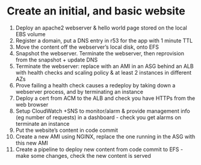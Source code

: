 # Create an initial, and basic website
1. Deploy an apache2 webserver & hello world page stored on the local EBS volume
2. Register a domain, put a DNS entry in r53 for the app with 1 minute TTL
3. Move the content off the webserver’s local disk, onto EFS
4. Snapshot the webserver. Terminate the webserver, then reprovision from the snapshot + update DNS
5. Terminate the webserver: replace with an AMI in an ASG behind an ALB with health checks and scaling policy & at least 2 instances in different AZs
6. Prove failing a health check causes a redeploy by taking down a webserver process, and by terminating an instance
7. Deploy a cert from ACM to the ALB and check you have HTTPs from the web browser
8. Setup CloudWatch +SNS to monitor/alarm & provide management info (eg number of requests) in a dashboard - check you get alarms on terminate an instance
9. Put the website’s content in code commit
10. Create a new AMI using NGINX, replace the one running in the ASG with this new AMI
11. Create a pipeline to deploy new content from code commit to EFS - make some changes, check the new content is served
